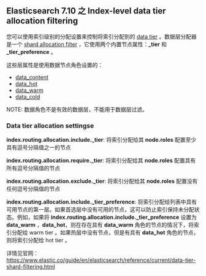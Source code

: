 ## Elasticsearch 7.10 之 Index-level data tier allocation filtering

您可以使用索引级别的分配设置来控制将索引分配到的 [data tier](https://www.elastic.co/guide/en/elasticsearch/reference/current/data-tiers.html) 。数据层分配器是一个 [shard allocation filter](https://www.elastic.co/guide/en/elasticsearch/reference/current/shard-allocation-filtering.html) ，它使用两个内置节点属性：**_tier** 和 **\_tier\_preference** 。

这些层属性是使用数据节点角色设置的：

* [data_content](https://www.elastic.co/guide/en/elasticsearch/reference/current/modules-node.html#data-content-node)
* [data_hot](https://www.elastic.co/guide/en/elasticsearch/reference/current/modules-node.html#data-hot-node)
* [data_warm](https://www.elastic.co/guide/en/elasticsearch/reference/current/modules-node.html#data-warm-node)
* [data_cold](https://www.elastic.co/guide/en/elasticsearch/reference/current/modules-node.html#data-cold-node)

NOTE: 数据角色不是有效的数据层，不能用于数据层过滤。

### Data tier allocation settingse

 **index.routing.allocation.include._tier**: 将索引分配给其 **node.roles** 配置至少具有逗号分隔值之一的节点
 
 **index.routing.allocation.require._tier**: 将索引分配给其 **node.roles** 配置具有所有逗号分隔值的节点

 **index.routing.allocation.exclude._tier**: 将索引分配给其 **node.roles** 配置没有任何逗号分隔值的节点
 
 **index.routing.allocation.include.\_tier\_preference**: 
将索引分配给列表中具有可用节点的第一层。如果首选层中没有可用的节点，这可以防止索引保持未分配状态。例如，如果将 **index.routing.allocation.include.\_tier\_preference** 设置为 **data_warm** ，**data_hot**，则在存在具有 **data_warm** 角色的节点的情况下，将索引分配给 warm tier 。如果热层中没有节点，但是有具有 **data_hot** 角色的节点，则将索引分配给 hot tier 。


详情见官网：https://www.elastic.co/guide/en/elasticsearch/reference/current/data-tier-shard-filtering.html
